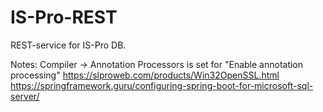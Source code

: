 IS-Pro-REST
===========

REST-service for IS-Pro DB.

Notes:
Compiler -> Annotation Processors is set for "Enable annotation processing"
https://slproweb.com/products/Win32OpenSSL.html
https://springframework.guru/configuring-spring-boot-for-microsoft-sql-server/

